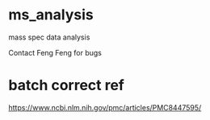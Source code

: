 # ms_analysis
mass spec data analysis

Contact Feng Feng for bugs

# batch correct ref

https://www.ncbi.nlm.nih.gov/pmc/articles/PMC8447595/
